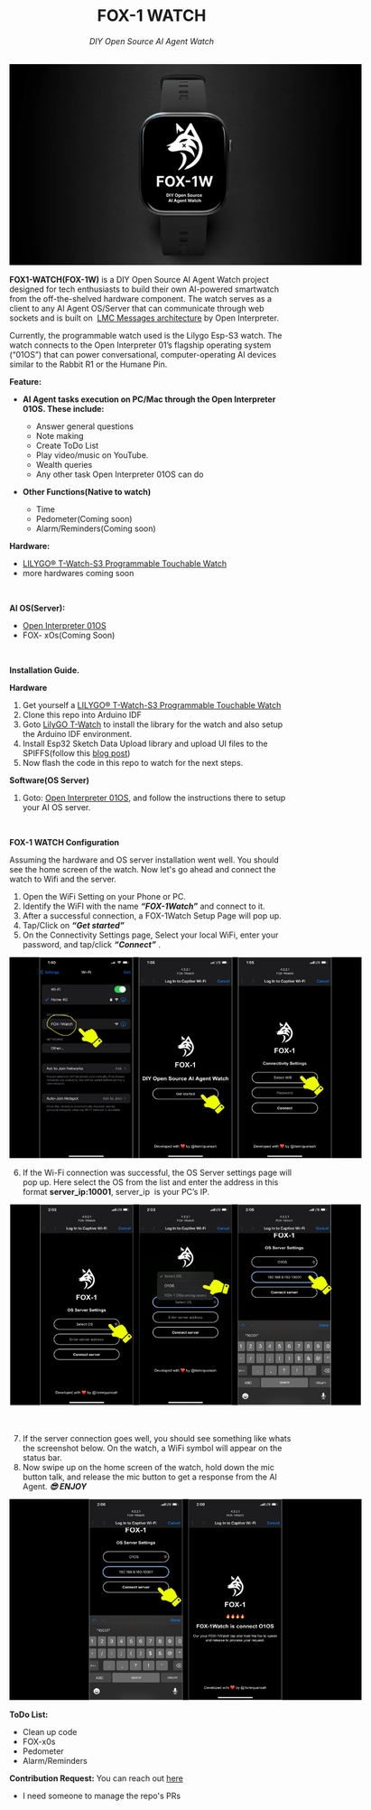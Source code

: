 <span class="c9"></span>

<span align=""  class="c8">
<h1  align="center" class="c8">FOX-1 WATCH</h1>

<h6 align="center" class="c8">DIY Open Source AI Agent Watch
</h3>

<span style="overflow: hidden; display: inline-block; margin: 0.00px 0.00px; border: 0.00px solid #000000; transform: rotate(0.00rad) translateZ(0px); -webkit-transform: rotate(0.00rad) translateZ(0px); width: 624.00px; height: 356.00px;">![](/images/image3.png)</span>

<span class="c13"><strong>FOX1-WATCH(FOX-1W)</strong>  is a DIY Open Source AI Agent Watch project designed for tech enthusiasts to build their own AI-powered smartwatch from the off-the-shelved hardware component. The watch serves as a client to any AI Agent OS/Server that can communicate through web sockets and is built on  </span><span class="c11">[LMC Messages architecture](https://docs.openinterpreter.com/protocols/lmc-messages&sa=D&source=editors&ust=1716829156805021&usg=AOvVaw2tptlOOfMw8dtKrkPCzqrM)</span><span class="c1"> by Open Interpreter.</span>

<span class="c1">Currently, the programmable watch used is the Lilygo Esp-S3 watch. The watch connects to the Open Interpreter 01’s flagship operating system (“01OS”) that can power conversational, computer-operating AI devices similar to the Rabbit R1 or the Humane Pin.</span>

<span class="c1"></span>

<span class="c0"><strong>Feature:</strong></span>

- <span class="c1"><strong>AI Agent tasks execution on PC/Mac through the Open Interpreter 01OS. These include:</strong></span>

  - <span class="c1">Answer general questions</span>
  - <span class="c1">Note making</span>
  - <span class="c1">Create ToDo List</span>
  - <span class="c1">Play video/music on YouTube.</span>
  - <span class="c1">Wealth queries</span>
  - <span class="c1">Any other task Open Interpreter 01OS can do</span>

- <span class="c0"><strong>Other Functions(Native to watch)</strong></span>
  - <span class="c15 c13">Time</span>
  - <span class="c15 c13">Pedometer(Coming soon)</span>
  - <span class="c13 c15">Alarm/Reminders(Coming soon)</span>

<span class="c1"></span>

<span class="c0"><strong>Hardware:</strong></span>

- <span class="c1">[LILYGO® T-Watch-S3 Programmable Touchable Watch](https://bit.ly/4dUvlhL)</span>
- <span class="c17 c13">more hardwares coming soon</span>

<span class="c1">        </span>

<span class="c0"><strong>AI OS(Server):</strong></span>

- <span class="c11">[Open Interpreter 01OS](https://01.openinterpreter.com/getting-started/introduction&sa=D&source=editors&ust=1716829156806212&usg=AOvVaw3A8H8QwbRtWcFzhcbOz10l)</span>
- <span class="c13 c17">FOX- xOs(Coming Soon)</span>

<span class="c1">        </span>

<span class="c1"></span>

<span class="c0"><strong>Installation Guide.</strong></span>

<span class="c0"><strong>Hardware</strong></span>

1.  <span class="c1">Get yourself a [LILYGO® T-Watch-S3 Programmable Touchable Watch](https://bit.ly/4dUvlhL)</span>
2.  <span class="c1">Clone this repo into Arduino IDF</span>
3.  <span class="c13">Goto</span> <span class="c11">[LilyGO T-Watch](https://github.com/Xinyuan-LilyGO/TTGO_TWatch_Library)</span><span class="c1"> to install the library for the watch and also setup the Arduino IDF environment.</span>
4.  <span class="c13">Install Esp32 Sketch Data Upload library and upload UI files to the</span> <span class="c20">SPIFFS</span><span class="c13">(follow this</span> <span class="c11">[blog post](https://randomnerdtutorials.com/install-esp32-filesystem-uploader-arduino-ide/)</span><span class="c1">)</span>
5.  <span class="c1">Now flash the code in this repo to watch for the next steps.</span>

<span class="c1"></span>
<span class="c1"></span>
<span class="c0"><strong>Software(OS Server)</strong></span>

1.  <span class="c13">Goto:</span> <span class="c11">[Open Interpreter 01OS](https://01.openinterpreter.com/getting-started/introduction)</span><span class="c13">, and follow the instructions there to setup your AI OS server.</span>

<span class="c0">        </span>

<span class="c0"><strong>FOX-1 WATCH Configuration</strong></span>

<span class="c1">Assuming the hardware and OS server installation went well. You should see the home screen of the watch. Now let's go ahead and connect the watch to Wifi and the server.</span>

1.  <span class="c1">Open the WiFi Setting on your Phone or PC.</span>
2.  <span class="c1">Identify the WiFI with the name <i><strong>“FOX-1Watch”</strong></i> and connect to it.</span>
3.  <span class="c1">After a successful connection, a FOX-1Watch Setup Page will pop up.</span>
4.  <span class="c13">Tap/Click on</span> <span class="c0"><i><strong>“Get started”</strong></i></span>
5.  <span class="c13">On the</span> <span class="c13 c18">Connectivity Settings</span><span class="c1"> page, Select your local WiFi, enter your password, and tap/click <i><strong>“Connect”</strong></i>  .</span>

<span style="overflow: hidden; display: inline-block; margin: 0.00px 0.00px; border: 0.00px solid #000000; transform: rotate(0.00rad) translateZ(0px); -webkit-transform: rotate(0.00rad) translateZ(0px); width: 624.00px; height: 356.00px;">![](/images/image1.png)</span>

<span class="c1"></span>

6.  <span class="c1">If the Wi-Fi connection was successful, the OS Server settings page will pop up. Here select the OS from the list and enter the address in this format <strong>server_ip:10001</strong>, server_ip  is your PC’s IP.</span>

<span style="overflow: hidden; display: inline-block; margin: 0.00px 0.00px; border: 0.00px solid #000000; transform: rotate(0.00rad) translateZ(0px); -webkit-transform: rotate(0.00rad) translateZ(0px); width: 624.00px; height: 357.33px;">![](/images/image2.png)</span>

<span class="c1">                </span>

<span class="c1"></span>

7.  <span class="c1">If the server connection goes well, you should see something like whats the screenshot below. On the watch, a WiFi symbol will appear on the status bar.</span>
2.  <span class="c1">Now swipe up on the home screen of the watch, hold down the mic button talk, and release the mic button to get a response from the AI Agent.
<i><strong>😎 ENJOY</strong></i> 
</span>

<span style="overflow: hidden; display: inline-block; margin: 0.00px 0.00px; border: 0.00px solid #000000; transform: rotate(0.00rad) translateZ(0px); -webkit-transform: rotate(0.00rad) translateZ(0px); width: 624.00px; height: 356.00px;">![](/images/image4.png)</span>

<span class="c1"></span>

<span class="c13"></span>
<span class="c1">
<strong>ToDo List:</strong>
- <span class="c15 c13">Clean up code</span>
- <span class="c15 c13">FOX-x0s</span>
- <span class="c15 c13">Pedometer</span>
- <span class="c13 c15">Alarm/Reminders</span>
</span>
<span class="c1"></span>

<span class="c1"><strong>Contribution Request:</strong></span>
You can reach out [here](https://x.com/itsmrquansah/)
- <span class="c15 c13">I need someone to manage the repo's PRs</span>
</span>

